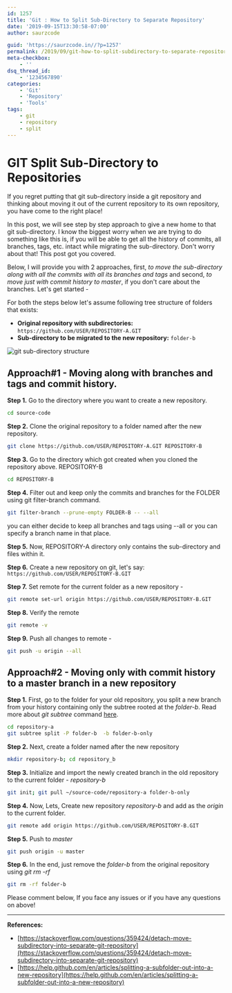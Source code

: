 ```yaml
---
id: 1257
title: 'Git : How to Split Sub-Directory to Separate Repository'
date: '2019-09-15T13:30:58-07:00'
author: saurzcode

guid: 'https://saurzcode.in//?p=1257'
permalink: /2019/09/git-how-to-split-subdirectory-to-separate-repository/
meta-checkbox:
    - ''
dsq_thread_id:
    - '1234567890'
categories:
    - 'Git'
    - 'Repository'
    - 'Tools'
tags:
    - git
    - repository
    - split
---
```


# GIT Split Sub-Directory to Repositories

If you regret putting that git sub-directory inside a git repository and thinking about moving it out of the current repository to its own repository, you have come to the right place!

<!--more-->

In this post, we will see step by step approach to give a new home to that git sub-directory. I know the biggest worry when we are trying to do something like this is, if you will be able to get all the history of commits, all branches, tags, etc. intact while migrating the sub-directory. Don't worry about that! This post got you covered.

Below, I will provide you with 2 approaches, first, *to move the sub-directory along with all the commits with all its branches and tags* and second, *to move just with commit history to master*, if you don't care about the branches. Let's get started -

For both the steps below let's assume following tree structure of folders that exists:

- **Original repository with subdirectories:** `https://github.com/USER/REPOSITORY-A.GIT`
- **Sub-directory to be migrated to the new repository:** `folder-b`

![git sub-directory structure]({{site.baseurl}}/assets/uploads/2019/09/Screenshot-2019-09-15-at-2.05.39-PM.png)

## Approach#1 - Moving along with branches and tags and commit history.

**Step 1.** Go to the directory where you want to create a new repository.

```sh
cd source-code
```

**Step 2.** Clone the original repository to a folder named after the new repository.

```sh
git clone https://github.com/USER/REPOSITORY-A.GIT REPOSITORY-B
```

**Step 3.** Go to the directory which got created when you cloned the repository above. REPOSITORY-B

```sh
cd REPOSITORY-B
```

**Step 4.** Filter out and keep only the commits and branches for the FOLDER using git filter-branch command.

```sh
git filter-branch --prune-empty FOLDER-B -- --all
```

you can either decide to keep all branches and tags using --all or you can specify a branch name in that place.

**Step 5.** Now, REPOSITORY-A directory only contains the sub-directory and files within it.

**Step 6.** Create a new repository on git, let's say: `https://github.com/USER/REPOSITORY-B.GIT`

**Step 7.** Set remote for the current folder as a new repository -

```sh
git remote set-url origin https://github.com/USER/REPOSITORY-B.GIT
```

**Step 8.** Verify the remote

```sh
git remote -v
```

**Step 9.** Push all changes to remote -

```sh
git push -u origin --all
```

## Approach#2 - Moving only with commit history to a master branch in a new repository

**Step 1.** First, go to the folder for your old repository, you split a new branch from your history containing only the subtree rooted at the *folder-b*. Read more about *git subtree* command [here](https://git-memo.readthedocs.io/en/latest/subtree.html).

```sh
cd repository-a
git subtree split -P folder-b  -b folder-b-only
```

**Step 2.** Next, create a folder named after the new repository

```sh
mkdir repository-b; cd repository_b
```

**Step 3.** Initialize and import the newly created branch in the old repository to the current folder - *repository-b*

```sh
git init; git pull ~/source-code/repository-a folder-b-only
```

**Step 4.** Now, Lets, Create new repository *repository-b* and add as the *origin* to the current folder.

```sh
git remote add origin https://github.com/USER/REPOSITORY-B.GIT
```

**Step 5.** Push to *master*

```sh
git push origin -u master
```

**Step 6.** In the end, just remove the *folder-b* from the original repository using *git rm -rf*

```sh
git rm -rf folder-b
```

Please comment below, If you face any issues or if you have any questions on above!

---

**References:**
- [https://stackoverflow.com/questions/359424/detach-move-subdirectory-into-separate-git-repository](https://stackoverflow.com/questions/359424/detach-move-subdirectory-into-separate-git-repository)
- [https://help.github.com/en/articles/splitting-a-subfolder-out-into-a-new-repository](https://help.github.com/en/articles/splitting-a-subfolder-out-into-a-new-repository)